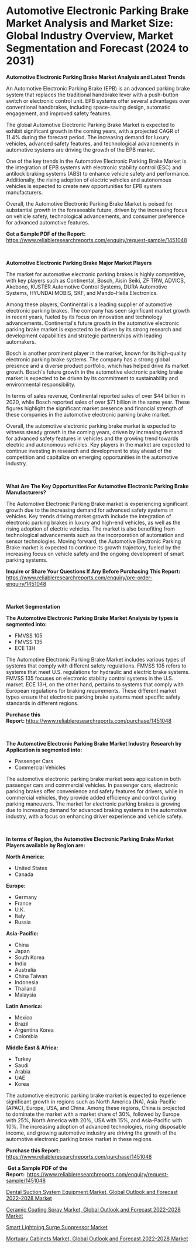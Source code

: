 <p><h1>Automotive Electronic Parking Brake Market Analysis and Market Size: Global Industry Overview, Market Segmentation and Forecast (2024 to 2031)</h1></p><p><strong>Automotive Electronic Parking Brake Market Analysis and Latest Trends</strong></p>
<p><p>An Automotive Electronic Parking Brake (EPB) is an advanced parking brake system that replaces the traditional handbrake lever with a push-button switch or electronic control unit. EPB systems offer several advantages over conventional handbrakes, including space-saving design, automatic engagement, and improved safety features.</p><p>The global Automotive Electronic Parking Brake Market is expected to exhibit significant growth in the coming years, with a projected CAGR of 11.4% during the forecast period. The increasing demand for luxury vehicles, advanced safety features, and technological advancements in automotive systems are driving the growth of the EPB market.</p><p>One of the key trends in the Automotive Electronic Parking Brake Market is the integration of EPB systems with electronic stability control (ESC) and antilock braking systems (ABS) to enhance vehicle safety and performance. Additionally, the rising adoption of electric vehicles and autonomous vehicles is expected to create new opportunities for EPB system manufacturers.</p><p>Overall, the Automotive Electronic Parking Brake Market is poised for substantial growth in the foreseeable future, driven by the increasing focus on vehicle safety, technological advancements, and consumer preference for advanced automotive features.</p></p>
<p><strong>Get a Sample PDF of the Report:&nbsp;</strong> <a href="https://www.reliableresearchreports.com/enquiry/request-sample/1451048">https://www.reliableresearchreports.com/enquiry/request-sample/1451048</a></p>
<p>&nbsp;</p>
<p><strong>Automotive Electronic Parking Brake Major Market Players</strong></p>
<p><p>The market for automotive electronic parking brakes is highly competitive, with key players such as Continental, Bosch, Aisin Seiki, ZF TRW, ADVICS, Akebono, KUSTER Automotive Control Systems, DURA Automotive Systems, HYUNDAI MOBIS, SKF, and Mando-Hella Electronics. </p><p>Among these players, Continental is a leading supplier of automotive electronic parking brakes. The company has seen significant market growth in recent years, fueled by its focus on innovation and technology advancements. Continental's future growth in the automotive electronic parking brake market is expected to be driven by its strong research and development capabilities and strategic partnerships with leading automakers.</p><p>Bosch is another prominent player in the market, known for its high-quality electronic parking brake systems. The company has a strong global presence and a diverse product portfolio, which has helped drive its market growth. Bosch's future growth in the automotive electronic parking brake market is expected to be driven by its commitment to sustainability and environmental responsibility.</p><p>In terms of sales revenue, Continental reported sales of over $44 billion in 2020, while Bosch reported sales of over $71 billion in the same year. These figures highlight the significant market presence and financial strength of these companies in the automotive electronic parking brake market.</p><p>Overall, the automotive electronic parking brake market is expected to witness steady growth in the coming years, driven by increasing demand for advanced safety features in vehicles and the growing trend towards electric and autonomous vehicles. Key players in the market are expected to continue investing in research and development to stay ahead of the competition and capitalize on emerging opportunities in the automotive industry.</p></p>
<p>&nbsp;</p>
<p><strong>What Are The Key Opportunities For Automotive Electronic Parking Brake Manufacturers?</strong></p>
<p><p>The Automotive Electronic Parking Brake market is experiencing significant growth due to the increasing demand for advanced safety systems in vehicles. Key trends driving market growth include the integration of electronic parking brakes in luxury and high-end vehicles, as well as the rising adoption of electric vehicles. The market is also benefiting from technological advancements such as the incorporation of automation and sensor technologies. Moving forward, the Automotive Electronic Parking Brake market is expected to continue its growth trajectory, fueled by the increasing focus on vehicle safety and the ongoing development of smart parking systems.</p></p>
<p><strong>Inquire or Share Your Questions If Any Before Purchasing This Report:</strong> <a href="https://www.reliableresearchreports.com/enquiry/pre-order-enquiry/1451048">https://www.reliableresearchreports.com/enquiry/pre-order-enquiry/1451048</a></p>
<p>&nbsp;</p>
<p><strong>Market Segmentation</strong></p>
<p><strong>The Automotive Electronic Parking Brake Market Analysis by types is segmented into:</strong></p>
<p><ul><li>FMVSS 105</li><li>FMVSS 135</li><li>ECE 13H</li></ul></p>
<p><p>The Automotive Electronic Parking Brake Market includes various types of systems that comply with different safety regulations. FMVSS 105 refers to systems that meet U.S. regulations for hydraulic and electric brake systems. FMVSS 135 focuses on electronic stability control systems in the U.S. market. ECE 13H, on the other hand, pertains to systems that comply with European regulations for braking requirements. These different market types ensure that electronic parking brake systems meet specific safety standards in different regions.</p></p>
<p><strong>Purchase this Report:&nbsp;</strong><a href="https://www.reliableresearchreports.com/purchase/1451048">https://www.reliableresearchreports.com/purchase/1451048</a></p>
<p>&nbsp;</p>
<p><strong>The Automotive Electronic Parking Brake Market Industry Research by Application is segmented into:</strong></p>
<p><ul><li>Passenger Cars</li><li>Commercial Vehicles</li></ul></p>
<p><p>The automotive electronic parking brake market sees application in both passenger cars and commercial vehicles. In passenger cars, electronic parking brakes offer convenience and safety features for drivers, while in commercial vehicles, they provide added efficiency and control during parking maneuvers. The market for electronic parking brakes is growing due to increasing demand for advanced braking systems in the automotive industry, with a focus on enhancing driver experience and vehicle safety.</p></p>
<p>&nbsp;</p>
<p><strong>In terms of Region, the Automotive Electronic Parking Brake Market Players available by Region are:</strong></p>
<p>
    <p> <strong> North America: </strong>
        <ul>
            <li>United States</li>
            <li>Canada</li>
        </ul>
        </p> 
    <p> <strong> Europe: </strong>
        <ul>
            <li>Germany</li>
            <li>France</li>
            <li>U.K.</li>
            <li>Italy</li>
            <li>Russia</li>
        </ul>
        </p> 
    <p> <strong> Asia-Pacific: </strong>
        <ul>
            <li>China</li>
            <li>Japan</li>
            <li>South Korea</li>
            <li>India</li>
            <li>Australia</li>
            <li>China Taiwan</li>
            <li>Indonesia</li>
            <li>Thailand</li>
            <li>Malaysia</li>
        </ul>
        </p> 
    <p> <strong> Latin America: </strong>
        <ul>
            <li>Mexico</li>
            <li>Brazil</li>
            <li>Argentina Korea</li>
            <li>Colombia</li>
        </ul>
        </p> 
    <p> <strong> Middle East & Africa: </strong>
        <ul>
            <li>Turkey</li>
            <li>Saudi</li>
            <li>Arabia</li>
            <li>UAE</li>
            <li>Korea</li>
        </ul>
    </p>
    </p>
<p><p>The automotive electronic parking brake market is expected to experience significant growth in regions such as North America (NA), Asia-Pacific (APAC), Europe, USA, and China. Among these regions, China is projected to dominate the market with a market share of 30%, followed by Europe with 25%, North America with 20%, USA with 15%, and Asia-Pacific with 10%. The increasing adoption of advanced technologies, rising disposable income, and growing automotive industry are driving the growth of the automotive electronic parking brake market in these regions.</p></p>
<p><strong>Purchase this Report: </strong><a href="https://www.reliableresearchreports.com/purchase/1451048">https://www.reliableresearchreports.com/purchase/1451048</a></p>
<p>&nbsp;<strong>Get a Sample PDF of the Report:&nbsp;&nbsp;</strong><a href="https://www.reliableresearchreports.com/enquiry/request-sample/1451048">https://www.reliableresearchreports.com/enquiry/request-sample/1451048</a></p>
<p><strong></strong></p>
<p><p><a href="https://view.publitas.com/reportprime-1/dental-suction-system-equipment-market-global-outlook-and-forecast-2022-2028-market-size-market-share-and-global-market-analysis-report-2023-2030/">Dental Suction System Equipment Market, Global Outlook and Forecast 2022-2028 Market</a></p><p><a href="https://view.publitas.com/reportprime-1/ceramic-coating-spray-market-global-outlook-and-forecast-2022-2028-market-research-report-unlocks-analysis-on-the-market-financial-status-market-size-and-market-revenue-upto-2030/">Ceramic Coating Spray Market, Global Outlook and Forecast 2022-2028 Market</a></p><p><a href="https://five-trouble-98a.notion.site/Smart-Lightning-Surge-Suppressor-Market-Size-Reflecting-a-Forecast-Till-2031-Market-By-Type-By-App-d8e2b593e077453081a41e25259ffd87">Smart Lightning Surge Suppressor Market</a></p><p><a href="https://view.publitas.com/reportprime-1/mortuary-cabinets-market-global-outlook-and-forecast-2022-2028-market-insights-market-players-and-forecast-till-2030/">Mortuary Cabinets Market, Global Outlook and Forecast 2022-2028 Market</a></p></p>